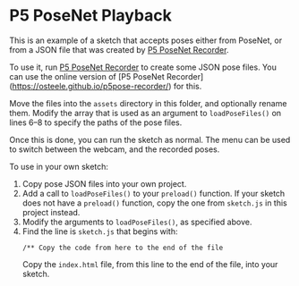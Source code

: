 # P5 PoseNet Playback

This is an example of a sketch that accepts poses either from PoseNet, or from a
JSON file that was created by [P5 PoseNet
Recorder](https://github.com/osteele/p5pose-recorder).

To use it, run [P5 PoseNet Recorder](https://github.com/osteele/p5pose-recorder)
to create some JSON pose files. You can use the online version of [P5 PoseNet
Recorder] (https://osteele.github.io/p5pose-recorder/) for this.

Move the files into the `assets` directory in this folder, and optionally rename
them. Modify the array that is used as an argument to `loadPoseFiles()` on lines
6–8 to specify the paths of the pose files.

Once this is done, you can run the sketch as normal. The menu can be used to
switch between the webcam, and the recorded poses.

To use in your own sketch:

1. Copy pose JSON files into your own project.
2. Add a call to `loadPoseFiles()` to your `preload()` function. If your sketch
   does not have a `preload()` function, copy the one from `sketch.js` in this
   project instead.
3. Modify the arguments to `loadPoseFiles()`, as specified above.
4. Find the line is `sketch.js` that begins with:
   ```
   /** Copy the code from here to the end of the file
   ```
   Copy the `index.html` file, from this line to the end of the file, into your
   sketch.
